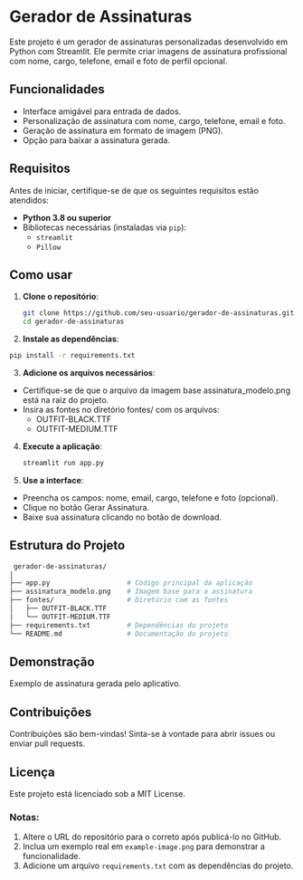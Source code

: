 # Gerador de Assinaturas

Este projeto é um gerador de assinaturas personalizadas desenvolvido em Python com Streamlit. Ele permite criar imagens de assinatura profissional com nome, cargo, telefone, email e foto de perfil opcional. 

## Funcionalidades

- Interface amigável para entrada de dados.
- Personalização de assinatura com nome, cargo, telefone, email e foto.
- Geração de assinatura em formato de imagem (PNG).
- Opção para baixar a assinatura gerada.

## Requisitos

Antes de iniciar, certifique-se de que os seguintes requisitos estão atendidos:

- **Python 3.8 ou superior**
- Bibliotecas necessárias (instaladas via `pip`):
  - `streamlit`
  - `Pillow`

## Como usar

1. **Clone o repositório**:
   ```bash
   git clone https://github.com/seu-usuario/gerador-de-assinaturas.git
   cd gerador-de-assinaturas
   ```

2. **Instale as dependências**:
  ```bash
  pip install -r requirements.txt
  ```
3. **Adicione os arquivos necessários**:
- Certifique-se de que o arquivo da imagem base assinatura_modelo.png está na raiz do projeto.
- Insira as fontes no diretório fontes/ com os arquivos:
  - OUTFIT-BLACK.TTF
  - OUTFIT-MEDIUM.TTF
 
4. **Execute a aplicação**:
   ```bash
   streamlit run app.py
   ```
5. **Use a interface**:
- Preencha os campos: nome, email, cargo, telefone e foto (opcional).
- Clique no botão Gerar Assinatura.
- Baixe sua assinatura clicando no botão de download.


## Estrutura do Projeto

   ```bash
    gerador-de-assinaturas/
  │
  ├── app.py                   # Código principal da aplicação
  ├── assinatura_modelo.png    # Imagem base para a assinatura
  ├── fontes/                  # Diretório com as fontes
  │   ├── OUTFIT-BLACK.TTF
  │   └── OUTFIT-MEDIUM.TTF
  ├── requirements.txt         # Dependências do projeto
  └── README.md                # Documentação do projeto
   ```

## Demonstração
Exemplo de assinatura gerada pelo aplicativo.

## Contribuições
Contribuições são bem-vindas! Sinta-se à vontade para abrir issues ou enviar pull requests.

## Licença
Este projeto está licenciado sob a MIT License.

### Notas:
1. Altere o URL do repositório para o correto após publicá-lo no GitHub.
2. Inclua um exemplo real em `example-image.png` para demonstrar a funcionalidade.
3. Adicione um arquivo `requirements.txt` com as dependências do projeto.
  
    
